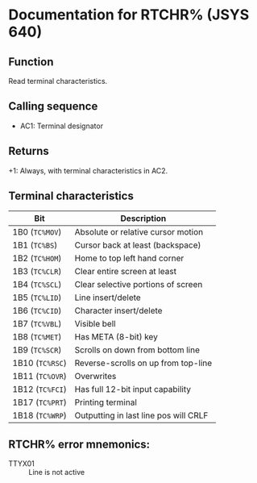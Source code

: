# Documentation for RTCHR% (JSYS 640)

## Function
Read terminal characteristics.

## Calling sequence
- AC1: Terminal designator

## Returns
+1: Always, with terminal characteristics in AC2.

## Terminal characteristics

| Bit | Description |
| --- | --- |
| 1B0 (`TC%MOV`) | Absolute or relative cursor motion |
| 1B1 (`TC%BS`) | Cursor back at least (backspace) |
| 1B2 (`TC%HOM`) | Home to top left hand corner |
| 1B3 (`TC%CLR`) | Clear entire screen at least |
| 1B4 (`TC%SCL`) | Clear selective portions of screen |
| 1B5 (`TC%LID`) | Line insert/delete |
| 1B6 (`TC%CID`) | Character insert/delete |
| 1B7 (`TC%VBL`) | Visible bell |
| 1B8 (`TC%MET`) | Has META (8-bit) key |
| 1B9 (`TC%SCR`) | Scrolls on down from bottom line |
| 1B10 (`TC%RSC`) | Reverse-scrolls on up from top-line |
| 1B11 (`TC%OVR`) | Overwrites |
| 1B12 (`TC%FCI`) | Has full 12-bit input capability |
| 1B17 (`TC%PRT`) | Printing terminal |
| 1B18 (`TC%WRP`) | Outputting in last line pos will CRLF |

## RTCHR% error mnemonics:

<dl>
<dt>TTYX01</dt>
<dd>Line is not active</dd>
</dl>
